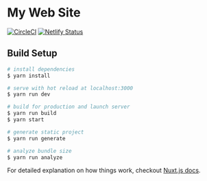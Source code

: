 # My Web Site

[![CircleCI](https://circleci.com/gh/Tsuyoshi84/tsuyoshi_tech.svg?style=svg&circle-token=d5f7abcee07016bd30a9d21ae8dc6aa853b74aa1)](https://circleci.com/gh/Tsuyoshi84/tsuyoshi_tech)
[![Netlify Status](https://api.netlify.com/api/v1/badges/22ae1a06-3930-4a8d-af22-f8e5969bd4d3/deploy-status)](https://app.netlify.com/sites/vigilant-ardinghelli-a333bc/deploys)

## Build Setup

```bash
# install dependencies
$ yarn install

# serve with hot reload at localhost:3000
$ yarn run dev

# build for production and launch server
$ yarn run build
$ yarn start

# generate static project
$ yarn run generate

# analyze bundle size
$ yarn run analyze
```

For detailed explanation on how things work, checkout [Nuxt.js docs](https://nuxtjs.org).
